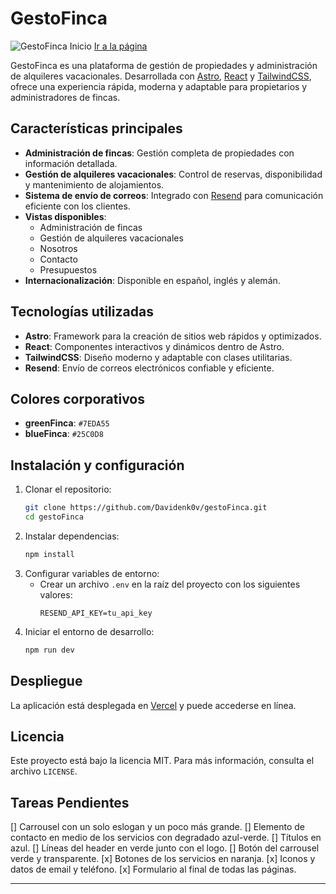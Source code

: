 # GestoFinca

![GestoFinca Inicio](https://github.com/user-attachments/assets/29708360-4287-4735-a3c4-675e3bed174a)
[Ir a la página](https://gesto-finca.vercel.app/)

GestoFinca es una plataforma de gestión de propiedades y administración de alquileres vacacionales. Desarrollada con [Astro](https://astro.build/), [React](https://react.dev/) y [TailwindCSS](https://tailwindcss.com/), ofrece una experiencia rápida, moderna y adaptable para propietarios y administradores de fincas.

## Características principales

- **Administración de fincas**: Gestión completa de propiedades con información detallada.
- **Gestión de alquileres vacacionales**: Control de reservas, disponibilidad y mantenimiento de alojamientos.
- **Sistema de envío de correos**: Integrado con [Resend](https://resend.com/) para comunicación eficiente con los clientes.
- **Vistas disponibles**:
  - Administración de fincas
  - Gestión de alquileres vacacionales
  - Nosotros
  - Contacto
  - Presupuestos
- **Internacionalización**: Disponible en español, inglés y alemán.

## Tecnologías utilizadas

- **Astro**: Framework para la creación de sitios web rápidos y optimizados.
- **React**: Componentes interactivos y dinámicos dentro de Astro.
- **TailwindCSS**: Diseño moderno y adaptable con clases utilitarias.
- **Resend**: Envío de correos electrónicos confiable y eficiente.

## Colores corporativos

- **greenFinca**: `#7EDA55`
- **blueFinca**: `#25C0D8`

## Instalación y configuración

1. Clonar el repositorio:
   ```sh
   git clone https://github.com/Davidenk0v/gestoFinca.git
   cd gestoFinca
   ```
2. Instalar dependencias:
   ```sh
   npm install
   ```
3. Configurar variables de entorno:
   - Crear un archivo `.env` en la raíz del proyecto con los siguientes valores:
     ```env
     RESEND_API_KEY=tu_api_key
     ```
4. Iniciar el entorno de desarrollo:
   ```sh
   npm run dev
   ```

## Despliegue

La aplicación está desplegada en [Vercel](https://vercel.com/) y puede accederse en línea.

## Licencia

Este proyecto está bajo la licencia MIT. Para más información, consulta el archivo `LICENSE`.

## Tareas Pendientes

[] Carrousel con un solo eslogan y un poco más grande.
[] Elemento de contacto en medio de los servicios con degradado azul-verde.
[] Títulos en azul.
[] Líneas del header en verde junto con el logo.
[] Botón del carrousel verde y transparente.
[x] Botones de los servicios en naranja.
[x] Iconos y datos de email y teléfono.
[x] Formulario al final de todas las páginas.

---
